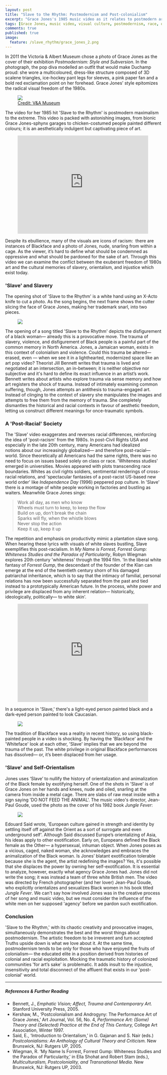 ```yaml
---
layout: post
title: "Slave to the Rhythm: Postmodernism and Post-colonialism"
excerpt: "Grace Jones's 1985 music video as it relates to postmodern art, self-orientalism, and a 'post-racial' world."
tags: [Grace Jones, music video, visual culture, postmodernism, race, orientalism]
comments: true
published: true
image:
  feature: /slave_rhythm/grace_jones_2.png
---
```


In 2011 the Victoria & Albert Museum chose a photo of Grace Jones as the cover of their exhibition *Postmodernism: Style and Subversion*. In the photograph, the pop diva modelled an outfit that would make Duchamp proud: she wore a multicoloured, dress-like structure composed of 3D scalene triangles, ice-hockey pant legs for sleeves, a pink paper fan and a bold red exclamation point on her forehead. Grace Jones’ style epitomizes the radical visual freedom of the 1980s.

<figure>
	<a href="http://www.vam.ac.uk/content/exhibitions/postmodernism/"><img src="/images/slave_rhythm/grace_jones_va.jpg"></a>
	<figcaption><a href="http://www.vam.ac.uk/content/exhibitions/postmodernism/" title="Postmodernism: Style and Subversion 1970 - 1990">Credit: V&A Museum</a></figcaption>
</figure>

The video for her 1985 hit 'Slave to the Rhythm' is postmodern maximalism to the extreme. This video is packed with astonishing images, from bionic Grace Jones-sphynx garages to chicken-costumed people painted different colours; it is an aesthetically indulgent but captivating piece of art.

<figure>
<iframe width="420" height="315" src="https://www.youtube.com/embed/Z0XLzIswI2s" frameborder="0" allowfullscreen></iframe>
</figure>




 Despite its ebullience, many of the visuals are icons of racism:  there are instances of Blackface and a photo of Jones, nude, snarling from within a cage. As the viewer, it’s hard to define what should be condemned as oppressive and what should be pardoned for the sake of art. Through this video we can examine the conflict between the exuberant freedom of 1980s art and the cultural memories of slavery, orientalism, and injustice which exist today.




### 'Slave' and Slavery

The opening shot of 'Slave to the Rhythm' is a white hand using an X-Acto knife to cut a photo. As the song begins, the next frame shows the cutter slicing the face of Grace Jones, making her trademark snarl, into two pieces. 

<figure>
<a href="https://youtu.be/Z0XLzIswI2s?t=7s"><img src="/images/slave_rhythm/slave_1.png"></a>
</figure>

The opening of a song titled 'Slave to the Rhythm' depicts the disfigurement of a black woman— already this is a provocative move. The trauma of slavery, violence, and disfigurement of Black people is a painful part of the common memory in North America. Jones, a Jamaican woman, exists in this context of colonialism and violence. Could this trauma be altered— erased, even — when we see it in a lighthearted, modernized space like an art pop video? Theorist Jill Bennett writes that trauma is lived and negotiated at an intersection, an in-between; it is neither objective nor subjective and it's hard to define its exact influence in an artist’s work. Bennett writes about artists who explore trauma via sense memory and how art registers the shock of trauma. Instead of intimately examining common suffering, though, Jones attempts an antithesis to trauma-engaged art. Instead of clinging to the context of slavery she manipulates the images and attempts to free them from the memory of trauma. She completely dismantles the historical and racial contexts in favour of aesthetic freedom, letting us construct different meanings for once-traumatic symbols.




### A 'Post-Racial' Society

The 'Slave' video exaggerates and reverses racial differences, reinforcing the idea of 'post-racism' from the 1980s. In post-Civil Rights USA and especially in the late 20th century, many Americans had idealized notions about our increasingly globalized— and therefore post-racial— world. Since theoretically all Americans had the same rights, there was no need to focus on issues based solely on class or race. 'Whiteness studies' emerged in universities. Movies appeared with plots transcending race boundaries. Whites as civil rights soldiers, sentimental renderings of cross-racial relations, and 'spectacular fantasies of a post-racist US-based new world order' like *Independence Day* (1996) peppered pop culture. In 'Slave' there is a montage of white people working in factories and bustling as waiters. Meanwhile Grace Jones sings:

>Work all day, as men who know  
>Wheels must turn to keep, to keep the flow  
>Build on up, don’t break the chain  
>Sparks will fly, when the whistle blows  
>Never stop the action  
>Keep it up, keep it up  

The repetition and emphasis on productivity mimic a plantation slave song.  
When hearing these lyrics with visuals of white slaves bustling, Slave  
exemplifies this post-racialism. In *My Name is Forrest, Forrest Gump: Whiteness Studies and the Paradox of Particularity*, Robyn Wiegman explores 20th century 'whiteness' through the 1994 film. 'In the liberal white fantasy of *Forrest Gump*, the descendant of the founder of the Klan can emerge at the end of the twentieth century shorn of his damaged patriarchal inheritance, which is to say that the intimacy of familial, personal relations has now been successfully separated from the past and tied instead to a prototypically American future. In the process, white power and privilege are displaced from any inherent relation— historically, ideologically, politically— to white skin'. 
<figure>
<iframe width="420" height="315" src="https://www.youtube.com/embed/raVFzZZLp3A" frameborder="0" allowfullscreen></iframe>
</figure>



In a sequence in 'Slave,' there's a light-eyed person painted black and a dark-eyed person painted to look Caucasian. 

<figure>
<a href="https://youtu.be/Z0XLzIswI2s?t=2m23s"><img src="/images/slave_rhythm/slave_2.png"></a>
</figure>



The tradition of Blackface was a reality in recent history, so using black-painted people in a video is shocking. By having the 'Blackface' and the 'Whiteface' look at each other, 'Slave' implies that we are beyond the trauma of the past. The white privilege in original Blackface performances has dissolved— or, it’s been displaced from her usage. 
	

### 'Slave' and Self-Orientalism

Jones uses ‘Slave’ to nullify the history of orientalization and animalization of the Black female by exotifying herself. One of the shots in 'Slave' is of Grace Jones on her hands and knees, nude and oiled, snarling at the camera from inside a metal cage. There are slabs of raw meat inside with a sign saying 'DO NOT FEED THE ANIMAL'. The music video's director, Jean-Paul Goude, used the photo as the cover of his 1982 book *Jungle Fever*:

<figure>
<a href="http://www.amazon.com/Jungle-Fever-Jean-Paul-Goude/dp/0937950017/ref=la_B0034P5H06_1_1?s=books&ie=UTF8&qid=1426425709&sr=1-1"><img src="/images/slave_rhythm/jones_animal.jpg"></a>
</figure>

Edouard Said wrote, 'European culture gained in strength and identity by settling itself off against the Orient as a sort of surrogate and even underground self'. Although Said discussed Europe’s orientalizing of Asia, his ideas apply to other exotification. Early on, Europeans defined the Black female as the Other— a hypersexual, inhuman object. When Jones poses as a vicious, caged, naked woman, she acknowledges and embraces the animalization of the Black woman. Is Jones’ blatant exotification tolerable because she is the agent, the artist redefining the images? Yes, it's possible that she displaces the power by owning her self-exotification. It is essential to analyze, however, exactly what agency Grace Jones had. Jones did not write the song; it was instead a team of three white British men. The video was directed by French photographer (and her lover) Jean-Paul Goude, who explicitly orientalizes and sexualizes Black women in his book titled *Jungle Fever*. We can't say how involved Jones was in the creative process of her song and music video, but we must consider the influence of the white men on her supposed 'agency' before we pardon such exotification.

### Conclusion

'Slave to the Rhythm,' with its chaotic creativity and provocative images, simultaneously demonstrates the best and the worst things about postmodernism. The artistic freedom to be irreverent and turn accepted Truths upside down is what we love about it. At the same time, postmodernism tends to be only for those who have enjoyed the fruits of colonialism— the educated elite in a position derived from histories of colonial and racial exploitation. Mocking the traumatic history of colonized communities 'for art’s sake' is problematic. It adds insult to the injustice, insensitivity and total disconnect of the affluent that exists in our 'post-colonial' world. 

<hr>

##### References & Further Reading

<ul class="byline">
	<li>Bennett, J., <em>Emphatic Vision; Affect, Trauma and Contemporary Art.</em> Stanford University Press, 2005. </li>
	<li>Kershaw, M., ‘Postcolonialism and Androgyny: The Performance Art of Grace Jones,’ Art Journal, Vol. 56, No. 4, <em>Performance Art: (Some) Theory and (Selected) Practice at the End of This Century,</em> College Art Association, Winter 1997.
	<li>Said, E., ‘Introduction to Orientalism,’  in G. Gajanan and S. Nair (eds.) <em>Postcolonialisms: An Anthology of Cultural Theory and Criticism.</em> New Brunswick, NJ: Rutgers UP, 2005.</li>
	<li>Wiegman, R. ‘My Name Is Forrest, Forrest Gump: Whiteness Studies and the Paradox of Particularity,’ in Ella Shohat and Robert Stam (eds.), <em>Multiculturalism, Postcoloniality, and Transnational Media.</em> New Brunswick, NJ: Rutgers UP, 2003.</li>
</ul>
